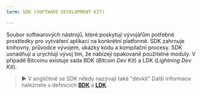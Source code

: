 ```yaml
---
term: SDK (SOFTWARE DEVELOPMENT KIT)

---
```

Soubor softwarových nástrojů, které poskytují vývojářům potřebné prostředky pro vytváření aplikací na konkrétní platformě. SDK zahrnuje knihovny, průvodce vývojem, ukázky kódu a kompilační procesy. SDK usnadňují a urychlují vývoj tím, že nabízejí opakovaně použitelné moduly. V případě Bitcoinu existuje sada BDK (*Bitcoin Dev Kit*) a LDK (*Lightning Dev Kit*).

> ► V angličtině se SDK někdy nazývají také "devkit" Další informace naleznete v definicích [**BDK**](/dictionnaire/B.md#bdk-bitcoin-dev-kit) a [**LDK**](/dictionnaire/L.md#ldk-lightning-dev-kit).
